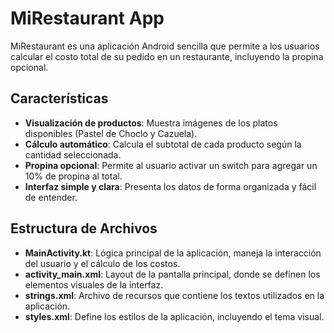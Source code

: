 # MiRestaurant App

MiRestaurant es una aplicación Android sencilla que permite a los usuarios calcular el costo total de su pedido en un restaurante, incluyendo la propina opcional.

## Características

- **Visualización de productos**: Muestra imágenes de los platos disponibles (Pastel de Choclo y Cazuela).
- **Cálculo automático**: Calcula el subtotal de cada producto según la cantidad seleccionada.
- **Propina opcional**: Permite al usuario activar un switch para agregar un 10% de propina al total.
- **Interfaz simple y clara**: Presenta los datos de forma organizada y fácil de entender.

## Estructura de Archivos

- **MainActivity.kt**: Lógica principal de la aplicación, maneja la interacción del usuario y el cálculo de los costos.
- **activity_main.xml**: Layout de la pantalla principal, donde se definen los elementos visuales de la interfaz.
- **strings.xml**: Archivo de recursos que contiene los textos utilizados en la aplicación.
- **styles.xml**: Define los estilos de la aplicación, incluyendo el tema visual.